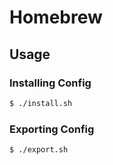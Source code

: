 # Homebrew

## Usage

### Installing Config

```sh
$ ./install.sh
```

### Exporting Config

```sh
$ ./export.sh
```

